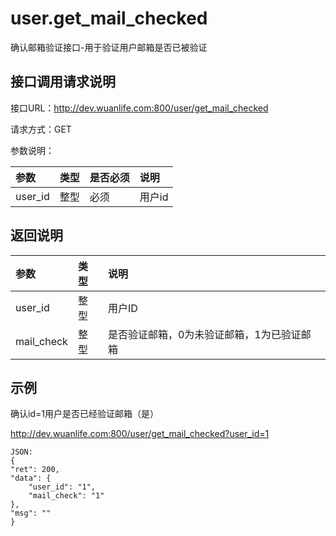 # user.get_mail_checked

确认邮箱验证接口-用于验证用户邮箱是否已被验证

## 接口调用请求说明

接口URL：http://dev.wuanlife.com:800/user/get_mail_checked

请求方式：GET

参数说明：

|参数|类型|是否必须|说明|
|:--|:--|:--|:--|
|user_id|整型|必须|用户id|

## 返回说明

|参数|类型|说明|
|:--|:--|:--|
|user_id|整型|用户ID|
|mail_check|整型|是否验证邮箱，0为未验证邮箱，1为已验证邮箱|


## 示例

确认id=1用户是否已经验证邮箱（是）

http://dev.wuanlife.com:800/user/get_mail_checked?user_id=1

    JSON:
    {
    "ret": 200,
    "data": {
        "user_id": "1",
        "mail_check": "1"
    },
    "msg": ""
    }

